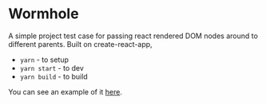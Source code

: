 # Wormhole

A simple project test case for passing react rendered DOM nodes around to
different parents.  Built on create-react-app, 

* `yarn` - to setup
* `yarn start` - to dev
* `yarn build` - to build

You can see an example of it [here](https://wormhole-nj7kfgbwb.now.sh/).
